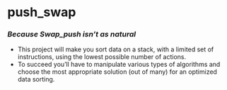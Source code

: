# push_swap
### <i>Because Swap_push isn’t as natural </i>

* This project will make you sort data on a stack, with a limited set of instructions, using the lowest possible number of actions.
* To succeed you’ll have to manipulate various types of algorithms and choose the most appropriate solution (out of many) for an optimized data sorting.
